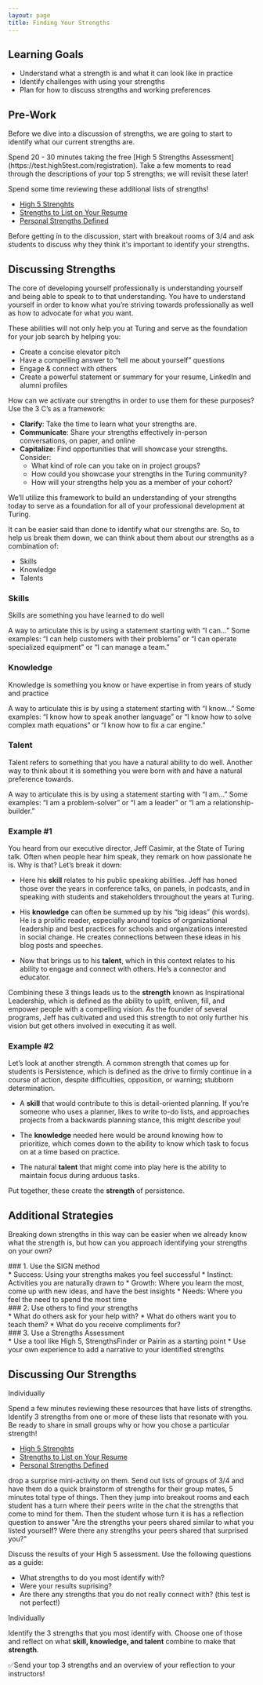 ```yaml
---
layout: page
title: Finding Your Strengths
---
```


## Learning Goals
* Understand what a strength is and what it can look like in practice
* Identify challenges with using your strengths
* Plan for how to discuss strengths and working preferences

## Pre-Work

Before we dive into a discussion of strengths, we are going to start to identify what our current strengths are.  

<section class='call-to-action' markdown='1'>
Spend 20 - 30 minutes taking the free [High 5 Strengths Assessment](https://test.high5test.com/registration).  Take a few moments to read through the descriptions of your top 5 strengths; we will revisit these later!
</section>

<section class='call-to-action' markdown='1'>

Spend some time reviewing these additional lists of strengths!
* [High 5 Strenghts](https://high5test.com/wp-content/uploads/2018/04/HIGH5-Strengths-Sequence-Sample.pdf)
* [Strengths to List on Your Resume](https://www.indeed.com/career-advice/resumes-cover-letters/strength-in-resume)
* [Personal Strengths Defined](https://positivepsychology.com/what-are-your-strengths/)

</section>

<section class='instructor-notes' markdown='1'>

Before getting in to the discussion, start with breakout rooms of 3/4 and ask students to discuss why they think it's important to identify your strengths.

</section>

## Discussing Strengths
The core of developing yourself professionally is understanding yourself and being able to speak to to that understanding. You have to understand yourself in order to know what you’re striving towards professionally as well as how to advocate for what you want.

These abilities will not only help you at Turing and serve as the foundation for your job search by helping you:
- Create a concise elevator pitch
- Have a compelling answer to “tell me about yourself” questions
- Engage & connect with others
- Create a powerful statement or summary for your resume, LinkedIn and alumni profiles

<section class="note" markdown="1">

How can we activate our strengths in order to use them for these purposes? Use the 3 C’s as a framework:

- **Clarify**: Take the time to learn what your strengths are.
- **Communicate**: Share your strengths effectively in-person conversations, on paper, and online
- **Capitalize**: Find opportunities that will showcase your strengths. Consider:
    - What kind of role can you take on in project groups?
    - How could you showcase your strengths in the Turing community?
    - How will your strengths help you as a member of your cohort?

We’ll utilize this framework to build an understanding of your strengths today to serve as a foundation for all of your professional development at Turing.

</section>

It can be easier said than done to identify what our strengths are. So, to help us break them down, we can think about them about our strengths as a combination of:

* Skills
* Knowledge
* Talents

### Skills
Skills are something you have learned to do well

A way to articulate this is by using a statement starting with “I can…”
Some examples: “I can help customers with their problems” or “I can operate specialized equipment” or “I can manage a team.”

### Knowledge
Knowledge is something you know or have expertise in from years of study and practice

A way to articulate this is by using a statement starting with “I know…”
Some examples: “I know how to speak another language” or “I know how to solve complex math equations” or “I know how to fix a car engine.”

### Talent
Talent refers to something that you have a natural ability to do well. Another way to think about it is something you were born with and have a natural preference towards.

A way to articulate this is by using a statement starting with “I am…”
Some examples: “I am a problem-solver” or “I am a leader” or “I am a relationship-builder.”

<section class='answer' markdown='1'>

### Example #1
You heard from our executive director, Jeff Casimir, at the State of Turing talk. Often when people hear him speak, they remark on how passionate he is. Why is that? Let’s break it down:

* Here his **skill** relates to his public speaking abilities. Jeff has honed those over the years in conference talks, on panels, in podcasts, and in speaking with students and stakeholders throughout the years at Turing.

* His **knowledge** can often be summed up by his “big ideas” (his words). He is a prolific reader, especially around topics of organizational leadership and best practices for schools and organizations interested in social change. He creates connections between these ideas in his blog posts and speeches.

* Now that brings us to his **talent**, which in this context relates to his ability to engage and connect with others. He’s a connector and educator.

Combining these 3 things leads us to the **strength** known as Inspirational Leadership, which is defined as the ability to uplift, enliven, fill, and empower people with a compelling vision. As the founder of several programs, Jeff has cultivated and used this strength to not only further his vision but get others involved in executing it as well.

</section>

<section class='answer' markdown='1'>

### Example #2
Let’s look at another strength. A common strength that comes up for students is Persistence, which is defined as the drive to firmly continue in a course of action, despite difficulties, opposition, or warning; stubborn determination.

* A **skill** that would contribute to this is detail-oriented planning. If you’re someone who uses a planner, likes to write to-do lists, and approaches projects from a backwards planning stance, this might describe you!

* The **knowledge** needed here would be around knowing how to prioritize, which comes down to the ability to know which task to focus on at a time based on practice.

* The natural **talent** that might come into play here is the ability to maintain focus during arduous tasks.

Put together, these create the **strength** of persistence.

</section>

## Additional Strategies
Breaking down strengths in this way can be easier when we already know what the strength is, but how can you approach identifying your strengths on your own?

<section class='answer' markdown='1'>
### 1. Use the SIGN method
<section class='note' markdown='1'>
* Success: Using your strengths makes you feel successful
* Instinct: Activities you are naturally drawn to
* Growth: Where you learn the most, come up with new ideas, and have the best insights
* Needs: Where you feel the need to spend the most time
</section>
</section>


<section class='answer' markdown='1'>
### 2. Use others to find your strengths
<section class='note' markdown='1'>
* What do others ask for your help with?
* What do others want you to teach them?
* What do you receive compliments for?
</section>
</section>

<section class='answer' markdown='1'>
### 3. Use a Strengths Assessment
<section class='note' markdown='1'>
* Use a tool like High 5, StrengthsFinder or Pairin as a starting point
* Use your own experience to add a narrative to your identified strengths
</section>
</section>

## Discussing Our Strengths

<section class='call-to-action' markdown='1'>
Individually   

Spend a few minutes reviewing these resources that have lists of strengths.  Identify 3 strengths from one or more of these lists that resonate with you.  Be ready to share in small groups why or how you chose a particular strength!
* [High 5 Strenghts](https://high5test.com/wp-content/uploads/2018/04/HIGH5-Strengths-Sequence-Sample.pdf)
* [Strengths to List on Your Resume](https://www.indeed.com/career-advice/resumes-cover-letters/strength-in-resume)
* [Personal Strengths Defined](https://positivepsychology.com/what-are-your-strengths/)

</section>

<section class='instructor-notes' markdown='1'>
drop a surprise mini-activity on them. Send out lists of groups of 3/4 and have them do a quick brainstorm of strengths for their group mates, 5 minutes total type of things. Then they jump into breakout rooms and each student has a turn where their peers write in the chat the strengths that come to mind for them. Then the student whose turn it is has a reflection question to answer "Are the strengths your peers shared similar to what you listed yourself? Were there any strengths your peers shared that surprised you?"

Discuss the results of your High 5 assessment.  Use the following questions as a guide:
* What strengths to do you most identify with?
* Were your results suprising?
* Are there any strengths that you do not really connect with? (this test is not perfect!)
</section>


<section class='call-to-action' markdown='1'>

Individually  

Identify the 3 strengths that you most identify with.  Choose one of those and reflect on what **skill, knowledge, and talent** combine to make that **strength**.

✅Send your top 3 strengths and an overview of your reflection to your instructors!

</section>